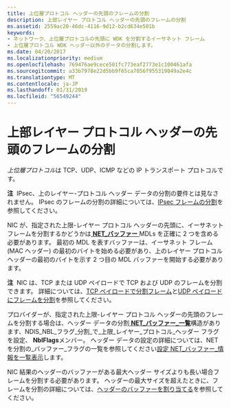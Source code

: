 ```yaml
---
title: 上位層プロトコル ヘッダーの先頭のフレームの分割
description: 上部レイヤー プロトコル ヘッダーの先頭のフレームの分割
ms.assetid: 2559ac20-46dc-4116-9d12-b2cd634e501b
keywords:
- ネットワーク、上位層プロトコルの先頭に WDK を分割するイーサネット フレーム
- 上位層プロトコル WDK ヘッダー以外のデータの分割します。
ms.date: 04/20/2017
ms.localizationpriority: medium
ms.openlocfilehash: 769476ae9cece501fc773eaf2773e1c100461afa
ms.sourcegitcommit: a33b7978e22d5bb9f65ca7056f955319049a2e4c
ms.translationtype: MT
ms.contentlocale: ja-JP
ms.lasthandoff: 01/31/2019
ms.locfileid: "56549244"
---
```

# <a name="splitting-frames-at-the-beginning-of-the-upper-layer-protocol-headers"></a>上部レイヤー プロトコル ヘッダーの先頭のフレームの分割





*上位層プロトコル*は TCP、UDP、ICMP などの IP トランスポート プロトコルです。

**注**  IPsec、上のレイヤー-プロトコル ヘッダー データの分割の要件とは見なされません。 IPsec のフレームの分割の詳細については、[IPsec フレームの分割](splitting-ipsec-frames.md)を参照してください。

 

NIC が、指定された上限-レイヤー プロトコル ヘッダーの先頭に、イーサネット フレームを分割するかどうかは[ **NET\_バッファー** ](https://msdn.microsoft.com/library/windows/hardware/ff568376) MDLs を正確に 2 つを含める必要があります。 最初の MDL を表すバッファーは、イーサネット フレーム (MAC ヘッダー) の最初のバイトを始める必要があり、上のレイヤー プロトコル ヘッダーの最初のバイトを示す 2 つ目の MDL バッファーを開始する必要があります。

**注**  NIC は、TCP または UDP ペイロードで TCP および UDP のフレームを分割できます。 詳細については、[TCP ペイロードで分割フレーム](splitting-frames-at-the-tcp-payload.md)と[UDP ペイロードにフレームを分割](splitting-frames-at-the-udp-payload.md)を参照してください。

 

プロバイダーが、指定された上限-レイヤー プロトコル ヘッダーの先頭のフレームを分割する場合は、ヘッダー データの分割[ **NET\_バッファー\_一覧**](https://msdn.microsoft.com/library/windows/hardware/ff568388)構造があります、NDIS\_NBL\_フラグ\_分割\_で\_上限\_レイヤー\_プロトコル\_ヘッダー フラグを設定、 **NblFlags**メンバー。 ヘッダー データの設定の詳細については、NET を分割の\_バッファー\_フラグの一覧を参照してください[設定 NET\_バッファー\_情報を一覧表示](setting-net-buffer-list-information.md)します。

NIC 結果のヘッダーのバッファーがある最大ヘッダー サイズよりも長い場合フレームを分割する必要があります。 ヘッダーの最大サイズを超えたときに、フレームを分割の詳細については、[ヘッダーのバッファーを割り当てる](allocating-the-header-buffer.md)を参照してください。

 

 





